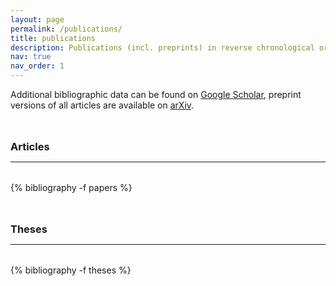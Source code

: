```yaml
---
layout: page
permalink: /publications/
title: publications
description: Publications (incl. preprints) in reverse chronological order and published theses.
nav: true
nav_order: 1
---
```

<!-- _pages/publications.md -->

<p>
Additional bibliographic data can be found on <a href="https://scholar.google.de/citations?hl=en&user=Q30OgVkAAAAJ">Google Scholar</a>, preprint versions of all articles are available on <a href="https://arxiv.org/a/straub_c_1.html">arXiv</a>.
</p>


<div class="publications">

<a id="journal"><h3 style="margin-top: 3rem; margin-bottom: 0.3rem;"><b>Articles</b></h3></a>
<hr style="color: var(--global-text-color); height: 1px; margin-bottom: 2rem;">
{% bibliography -f papers %}


<a id="theses"><h3 style="margin-top: 3rem; margin-bottom: 0.3rem;"><b>Theses</b></h3></a>
<hr style="color: var(--global-text-color); height: 1px; margin-bottom: 2rem;">
{% bibliography -f theses %}

</div>
